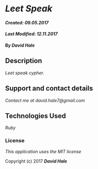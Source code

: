 # _Leet Speak_

#### _Created: 09.05.2017_
#### _Last Modified: 12.11.2017_

#### By _**David Hale**_

## Description

_Leet speak cypher._

## Support and contact details

_Contact me at david.hale7@gmail.com_

## Technologies Used

_Ruby_

### License

*This application uses the MIT license*

Copyright (c) 2017 **_David Hale_**

